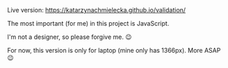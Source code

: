 Live version: https://katarzynachmielecka.github.io/validation/

The most important (for me) in this project is JavaScript.

I'm not a designer, so please forgive me. 😉

For now, this version is only for laptop (mine only has 1366px). More ASAP 😉



